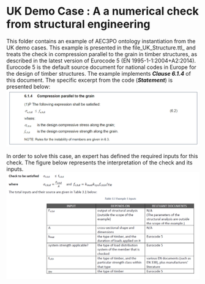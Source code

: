 # UK Demo Case : A a numerical check from structural engineering

This folder contains an example of AEC3PO ontology instantiation from the UK demo cases. This example is presented in the file_UK_Structure.ttl_ and treats the check in compression parallel to the grain in timber structures, as described in the latest version of Eurocode 5 (EN 1995-1-1:2004+A2:2014). Eurocode 5 is the default source document for national codes in Europe for the design of timber structures.
The example implements _**Clause 6.1.4**_ of this document. The specific excerpt from the code (**_Statement_**) is presented below:
![UK-Document](Images/UK_Ex1.png) 

In order to solve this case, an expert has defined the required inputs for this check. The figure below represents the interpretation of the check and its inputs.  
![UK-Document](Images/UK_Ex1_Inputs.png) 


